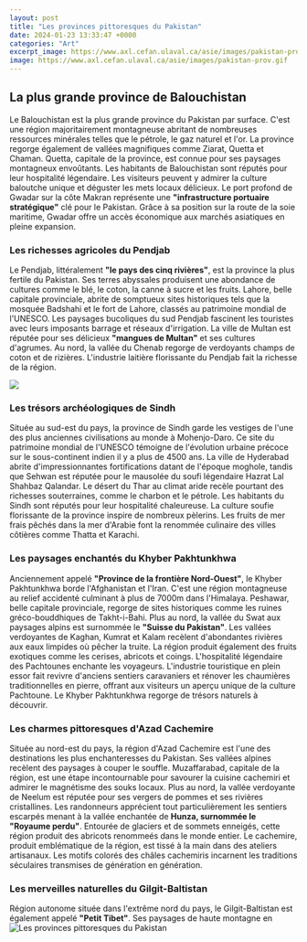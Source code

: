 ```yaml
---
layout: post
title: "Les provinces pittoresques du Pakistan"
date: 2024-01-23 13:33:47 +0000
categories: "Art"
excerpt_image: https://www.axl.cefan.ulaval.ca/asie/images/pakistan-prov.gif
image: https://www.axl.cefan.ulaval.ca/asie/images/pakistan-prov.gif
---
```


## La plus grande province de Balouchistan
Le Balouchistan est la plus grande province du Pakistan par surface. C'est une région majoritairement montagneuse abritant de nombreuses ressources minérales telles que le pétrole, le gaz naturel et l'or. La province regorge également de vallées magnifiques comme Ziarat, Quetta et Chaman. 
Quetta, capitale de la province, est connue pour ses paysages montagneux envoûtants. Les habitants de Balouchistan sont réputés pour leur hospitalité légendaire. Les visiteurs peuvent y admirer la culture baloutche unique et déguster les mets locaux délicieux. 
Le port profond de Gwadar sur la côte Makran représente une **"infrastructure portuaire stratégique"** clé pour le Pakistan. Grâce à sa position sur la route de la soie maritime, Gwadar offre un accès économique aux marchés asiatiques en pleine expansion.
### Les richesses agricoles du Pendjab
Le Pendjab, littéralement **"le pays des cinq rivières"**, est la province la plus fertile du Pakistan. Ses terres abyssales produisent une abondance de cultures comme le blé, le coton, la canne à sucre et les fruits. 
Lahore, belle capitale provinciale, abrite de somptueux sites historiques tels que la mosquée Badshahi et le fort de Lahore, classés au patrimoine mondial de l'UNESCO. Les paysages bucoliques du sud Pendjab fascinent les touristes avec leurs imposants barrage et réseaux d'irrigation.
La ville de Multan est réputée pour ses délicieux **"mangues de Multan"** et ses cultures d'agrumes. Au nord, la vallée du Chenab regorge de verdoyants champs de coton et de rizières. L'industrie laitière florissante du Pendjab fait la richesse de la région.

![](https://img.theculturetrip.com/1440x807/wp-content/uploads/2019/02/ef2kn5.jpg)
### Les trésors archéologiques de Sindh 
Située au sud-est du pays, la province de Sindh garde les vestiges de l'une des plus anciennes civilisations au monde à Mohenjo-Daro. Ce site du patrimoine mondial de l'UNESCO témoigne de l'évolution urbaine précoce sur le sous-continent indien il y a plus de 4500 ans.
La ville de Hyderabad abrite d'impressionnantes fortifications datant de l'époque moghole, tandis que Sehwan est réputée pour le mausolée du soufi légendaire Hazrat Lal Shahbaz Qalandar. Le désert du Thar au climat aride recèle pourtant des richesses souterraines, comme le charbon et le pétrole.
Les habitants du Sindh sont réputés pour leur hospitalité chaleureuse. La culture soufie florissante de la province inspire de nombreux pèlerins. Les fruits de mer frais pêchés dans la mer d'Arabie font la renommée culinaire des villes côtières comme Thatta et Karachi.
### Les paysages enchantés du Khyber Pakhtunkhwa
Anciennement appelé **"Province de la frontière Nord-Ouest"**, le Khyber Pakhtunkhwa borde l'Afghanistan et l'Iran. C'est une région montagneuse au relief accidenté culminant à plus de 7000m dans l'Himalaya.
Peshawar, belle capitale provinciale, regorge de sites historiques comme les ruines gréco-bouddhiques de Takht-i-Bahi. Plus au nord, la vallée du Swat aux paysages alpins est surnommée le **"Suisse du Pakistan"**. 
Les vallées verdoyantes de Kaghan, Kumrat et Kalam recèlent d'abondantes rivières aux eaux limpides où pêcher la truite. La région produit également des fruits exotiques comme les cerises, abricots et coings. L'hospitalité légendaire des Pachtounes enchante les voyageurs.
L'industrie touristique en plein essor fait revivre d'anciens sentiers caravaniers et rénover les chaumières traditionnelles en pierre, offrant aux visiteurs un aperçu unique de la culture Pachtoune. Le Khyber Pakhtunkhwa regorge de trésors naturels à découvrir.
### Les charmes pittoresques d'Azad Cachemire
Située au nord-est du pays, la région d'Azad Cachemire est l'une des destinations les plus enchanteresses du Pakistan. Ses vallées alpines recèlent des paysages à couper le souffle.
Muzaffarabad, capitale de la région, est une étape incontournable pour savourer la cuisine cachemiri et admirer le magnétisme des souks locaux. Plus au nord, la vallée verdoyante de Neelum est réputée pour ses vergers de pommes et ses rivières cristallines.
Les randonneurs apprécient tout particulièrement les sentiers escarpés menant à la vallée enchantée de **Hunza, surnommée le "Royaume perdu"**. Entourée de glaciers et de sommets enneigés, cette région produit des abricots renommeés dans le monde entier. 
Le cachemire, produit emblématique de la région, est tissé à la main dans des ateliers artisanaux. Les motifs colorés des châles cachemiris incarnent les traditions séculaires transmises de génération en génération.
### Les merveilles naturelles du Gilgit-Baltistan
Région autonome située dans l'extrême nord du pays, le Gilgit-Baltistan est également appelé **"Petit Tibet"**. Ses paysages de haute montagne en
![Les provinces pittoresques du Pakistan](https://www.axl.cefan.ulaval.ca/asie/images/pakistan-prov.gif)